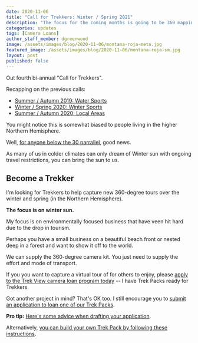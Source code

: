 ```yaml
---
date: 2020-11-06
title: "Call for Trekkers: Winter / Spring 2021"
description: "The focus for the coming months is going to be 360 mapping of Winter sun."
categories: updates
tags: [Camera Loans]
author_staff_member: dgreenwood
image: /assets/images/blog/2020-11-06/montana-roja-meta.jpg
featured_image: /assets/images/blog/2020-11-06/montana-roja-sm.jpg
layout: post
published: false
---
```


Out fourth bi-annual "Call for Trekkers".

Recapping on the previous calls:

* [Summer / Autumn 2019: Water Sports](/blog/2019/call-for-trekkers-summer-autumn)
* [Winter / Spring 2020: Winter Sports](/blog/2019/call-for-trekkers-winter-spring)
* [Summer / Autumn 2020: Local Areas](/blog/2020/call-for-trekkers-summer-autumn)

You might notice this is somewhat biased to people living in the higher Northern Hemisphere.

Well, [for anyone below the 30 parrallel](https://en.wikipedia.org/wiki/Latitude), good news.

As many of us in colder climates can only dream of Winter sun with ongoing travel restrictions, you can bring the sun to us.

## Become a Trekker

I'm looking for Trekkers to help capture new 360-degree tours over the winter and spring (in the Northern Hemisphere).

**The focus is on winter sun.**

My focus is on environmentally focused business that have veen hit hard due to the drop in tourism.

Perhaps you have a small business on a beautiful beach front or nested deep in a forest and want to show it off to the world.

We can supply the 360-degree camera kit. You just need to supply the effort and mode of transport.

If you you want to capture a virtual tour of for others to enjoy, please [apply to the Trek View camera loan program today](/loan) -- I have Trek Packs ready for Trekkers.

Got another project in mind? That's OK too. I still encourage you to [submit an application to loan one of our Trek Packs](/loan).

**Pro tip:** [Here's some advice when drafting your application](/blog/2019/how-to-make-successful-trek-pack-loan-application/).

Alternatively, [you can build your own Trek Pack by following these instructions](/trek-pack).